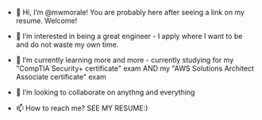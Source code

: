 - 👋 Hi, I’m @mwmorale! You are probably here after seeing a link on my resume. Welcome!

- 👀 I’m interested in being a great engineer - I apply where I want to be and do not waste my own time.

- 🌱 I’m currently learning more and more - currently studying for my "CompTIA Security+ certificate" exam AND my "AWS Solutions Architect Associate certificate" exam

- 💞️ I’m looking to collaborate on anythng and everything 

- 📫 How to reach me? SEE MY RESUME:)

<!---
mwmorale/mwmorale is a ✨ special ✨ repository because its `README.md` (this file) appears on your GitHub profile.
You can click the Preview link to take a look at your changes.
--->
